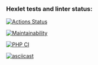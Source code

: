 ### Hexlet tests and linter status:
[![Actions Status](https://github.com/just-evv/php-project-lvl1/workflows/hexlet-check/badge.svg)](https://github.com/just-evv/php-project-lvl1/actions)

[![Maintainability](https://api.codeclimate.com/v1/badges/a99a88d28ad37a79dbf6/maintainability)](https://codeclimate.com/github/codeclimate/codeclimate/maintainability)

[![PHP CI](https://github.com/just-evv/php-project-lvl1/workflows/PHP%20CI/badge.svg)](https://github.com/just-evv/php-project-lvl1/actions)

[![asciicast](https://asciinema.org/a/upBCokebkZ7oGHepHRR5SLY2k.svg)](https://asciinema.org/a/upBCokebkZ7oGHepHRR5SLY2k?speed=2)